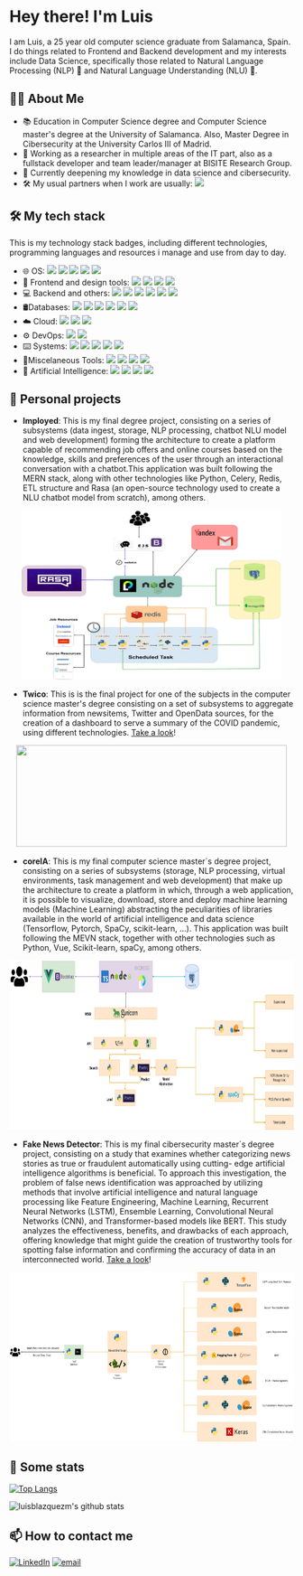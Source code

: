 # Hey there! I'm Luis

I am Luis, a 25 year old computer science graduate from Salamanca, Spain. I do things related to Frontend and Backend development and my interests include Data Science, specifically those related to Natural Language Processing (NLP) 🧠 and Natural Language Understanding (NLU) 🤖.

## 👨‍🎓 About Me
- 📚 Education in Computer Science degree and Computer Science master's degree at the University of Salamanca. Also, Master Degree in Cibersecurity at the University Carlos III of Madrid.
- 💼 Working as a researcher in multiple areas of the IT part, also as a fullstack developer and team leader/manager at BISITE Research Group.
- 🌱 Currently deepening my knowledge in data science and cibersecurity.
- 🛠️ My usual partners when I work are usually: <img src="https://img.shields.io/badge/sublime_text-%23575757.svg?&style=for-the-badge&logo=sublime-text&logoColor=important" />

## 🛠 My tech stack
This is my technology stack badges, including different technologies, programming languages and resources i manage and use from day to day.
- 🌐 OS: <img src="https://img.shields.io/badge/Ubuntu-E95420?style=for-the-badge&logo=ubuntu&logoColor=white" /> <img src="https://img.shields.io/badge/Debian-A81D33?style=for-the-badge&logo=debian&logoColor=white" /> <img src="https://img.shields.io/badge/Kali_Linux-557C94?style=for-the-badge&logo=kali-linux&logoColor=white" /> <img src="https://img.shields.io/badge/mac%20os-000000?style=for-the-badge&logo=apple&logoColor=white" /> <img src="https://img.shields.io/badge/Windows-0078D6?style=for-the-badge&logo=windows&logoColor=white" /> 
- 🎨 Frontend and design tools: <img src="https://img.shields.io/badge/Vue.js-35495E?style=for-the-badge&logo=vue.js&logoColor=4FC08D" /> <img src="https://img.shields.io/badge/react%20-%2320232a.svg?&style=for-the-badge&logo=react&logoColor=%2361DAFB" /> <img src="https://img.shields.io/badge/JavaScript-F7DF1E?&style=for-the-badge&logo=javascript&logoColor=white" /> <img src="https://img.shields.io/badge/Bootstrap-563D7C?style=for-the-badge&logo=bootstrap&logoColor=white" />
- 💻 Backend and others: <img src="https://img.shields.io/badge/python%20-%2314354C.svg?&style=for-the-badge&logo=python&logoColor=white" /> <img src="https://img.shields.io/badge/java-%23ED8B00.svg?&style=for-the-badge&logo=java&logoColor=white" /> <img src="https://img.shields.io/badge/node.js%20-%2343853D.svg?&style=for-the-badge&logo=node.js&logoColor=white" />  <img src="https://img.shields.io/badge/typescript%20-%23007ACC.svg?&style=for-the-badge&logo=typescript&logoColor=white" />  <img src="https://img.shields.io/badge/PHP-777BB4?&style=for-the-badge&logo=PHP&logoColor=white" /> <img src="https://img.shields.io/badge/flask%20-%23000.svg?&style=for-the-badge&logo=flask&logoColor=white" />
- 🛢Databases: <img src="https://img.shields.io/badge/MongoDB-%234ea94b.svg?&style=for-the-badge&logo=mongodb&logoColor=white" /> <img src="https://img.shields.io/badge/postgres-%23316192.svg?&style=for-the-badge&logo=postgresql&logoColor=white" /> <img src="https://img.shields.io/badge/mysql-%2300f.svg?&style=for-the-badge&logo=mysql&logoColor=white" /> <img src="https://img.shields.io/badge/redis-%23DC382D.svg?&style=for-the-badge&logo=Redis&logoColor=white"> <img src="https://img.shields.io/badge/Elastic_Search-005571?style=for-the-badge&logo=elasticsearch&logoColor=white" /> <img src="https://img.shields.io/badge/rabbitmq-%23FF6600.svg?&style=for-the-badge&logo=rabbitmq&logoColor=white" />
- ☁️ Cloud: <img src="https://img.shields.io/badge/Amazon_AWS-232F3E?style=for-the-badge&logo=amazon-aws&logoColor=white"> <img src="https://img.shields.io/badge/Google_Cloud-4285F4?style=for-the-badge&logo=google-cloud&logoColor=white">  <img src="https://img.shields.io/badge/Microsoft_Azure-0089D6?style=for-the-badge&logo=microsoft-azure&logoColor=white" />
- ⚙️ DevOps: <img src="https://img.shields.io/badge/Docker-2496ED?logo=docker&logoColor=fff&style=for-the-badge" /> <img src="https://img.shields.io/badge/Kubernetes-326CE5?logo=kubernetes&logoColor=fff&style=for-the-badge" /> 
- ⌨️ Systems: <img src="https://img.shields.io/badge/Celery-%2337814A.svg?&style=for-the-badge&logo=Celery&logoColor=white"/> <img src="https://img.shields.io/badge/Apache-D22128?logo=apache&logoColor=fff&style=for-the-badge" /> <img src="https://img.shields.io/badge/Apache%20Hadoop-6CF?logo=apachehadoop&logoColor=fff&style=for-the-badge" /> <img src="https://img.shields.io/badge/Selenium-43B02A?logo=selenium&logoColor=fff&style=for-the-badge" /> <img src="https://img.shields.io/badge/NGINX-%23269539.svg?&style=for-the-badge&logo=NGINX&logoColor=white" />
- 🔧Miscelaneous Tools: <img src="https://img.shields.io/badge/pandas-150458?logo=pandas&logoColor=fff&style=for-the-badge" /> <img src="https://img.shields.io/badge/Git-%23F05032.svg?&style=for-the-badge&logo=Git&logoColor=white" />  <img src="https://img.shields.io/badge/sequelize-323330?style=for-the-badge&logo=sequelize&logoColor=blue" /> <img src="https://img.shields.io/badge/Postman-FF6C37?logo=postman&logoColor=fff&style=for-the-badge" />
- 🧠 Artificial Intelligence: <img src="https://img.shields.io/badge/ScikitLearn-F7931E?logo=scikit-learn&logoColor=black&style=for-the-badge" /> <img src="https://img.shields.io/badge/TensorFlow-FF6F00?style=for-the-badge&logo=tensorflow&logoColor=white" /> <img src="https://img.shields.io/badge/PyTorch-EE4C2C?logo=pytorch&logoColor=fff&style=for-the-badge" > <img src="https://img.shields.io/badge/spaCy-09A3D5?logo=spacy&logoColor=fff&style=for-the-badge" />

## 🎯 Personal projects

- **Imployed**: This is my final degree project, consisting on a series of subsystems (data ingest, storage, NLP processing, chatbot NLU model and web development) forming the architecture to create a platform capable of recommending job offers and online courses based on the knowledge, skills and preferences of the user through an interactional conversation with a chatbot.This application was built following the MERN stack, along with other technologies like Python, Celery, Redis, ETL structure and Rasa (an open-source technology used to create a NLU chatbot model from scratch), among others.
<p align="center">
  <img width="460" height="300" src="https://github.com/luisblazquezm/luisblazquezm/blob/master/imployed_architecture.jpg">
</p>

- **Twico**: This is is the final project for one of the subjects in the computer science master's degree consisting on a set of subsystems to aggregate information from newsitems, Twitter and OpenData sources, for the creation of a dashboard to serve a summary of the COVID pandemic, using different technologies. <a href="https://github.com/luisblazquezm/TwiCo">Take a look</a>!
<p align="center">
  <img width="480" height="180" src="https://github.com/luisblazquezm/TwiCo/blob/master/soa-web-app/vue-web/public/img/architecture.png">
</p>

- **coreIA**: This is my final computer science master´s degree project, consisting on a series of subsystems (storage, NLP processing, virtual environments, task management and web development) that make up the architecture to create a platform in which, through a web application, it is possible to visualize, download, store and deploy machine learning models (Machine Learning) abstracting the peculiarities of libraries available in the world of artificial intelligence and data science (Tensorflow, Pytorch, SpaCy, scikit-learn, ...). This application was built following the MEVN stack, together with other technologies such as Python, Vue, Scikit-learn, spaCy, among others.
<p align="center">
  <img width="630" height="300" src="https://github.com/luisblazquezm/luisblazquezm/blob/master/coreia_architecture.png">
</p>

- **Fake News Detector**: This is my final cibersecurity master´s degree project, consisting on a study that examines whether categorizing news stories as true or fraudulent automatically using cutting- edge artificial intelligence algorithms is beneficial. To approach this investigation, the problem of false news identification was approached by utilizing methods that involve artificial intelligence and natural language processing like Feature Engineering, Machine Learning, Recurrent Neural Networks (LSTM), Ensemble Learning, Convolutional Neural Networks (CNN), and Transformer-based models like BERT. This study analyzes the effectiveness, benefits, and drawbacks of each approach, offering knowledge that might guide the creation of trustworthy tools for spotting false information and confirming the accuracy of data in an interconnected world. <a href="https://github.com/luisblazquezm/uc3m-fake-news-tfm">Take a look</a>!
<p align="center">
  <img width="560" height="300" src="https://github.com/luisblazquezm/luisblazquezm/blob/master/fake_news_architecture.png">
</p>

## 🚀 Some stats
  [![Top Langs](https://github-readme-stats.vercel.app/api/top-langs/?username=luisblazquezm&layout=compact&hide=Ada,Makefile,HTML,CSS&langs_count=20)](https://github.com/anuraghazra/github-readme-stats)

  ![luisblazquezm's github stats](https://github-readme-stats.vercel.app/api?username=luisblazquezm&count_private=true&include_all_commits=true&show_icons=true)

## 📫 How to contact me

<p>
<a href="https://www.linkedin.com/in/luis-blazquez-mi%C3%B1ambres-167947192/"><img alt="LinkedIn" src="https://img.shields.io/badge/linkedin-%230077B5.svg?&style=for-the-badge&logo=linkedin&logoColor=white"></a>
<a href="mailto:luisblazquezminambres@gmail.com"><img alt="email" src="https://img.shields.io/badge/gmail-%23D14836.svg?&style=for-the-badge&logo=gmail&logoColor=white"></a>
</p>
